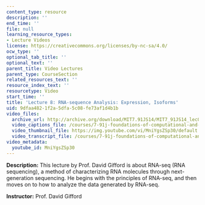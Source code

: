 ```yaml
---
content_type: resource
description: ''
end_time: ''
file: null
learning_resource_types:
- Lecture Videos
license: https://creativecommons.org/licenses/by-nc-sa/4.0/
ocw_type: ''
optional_tab_title: ''
optional_text: ''
parent_title: Video Lectures
parent_type: CourseSection
related_resources_text: ''
resource_index_text: ''
resourcetype: Video
start_time: ''
title: 'Lecture 8: RNA-sequence Analysis: Expression, Isoforms'
uid: 9dfaa482-1f2a-5dfa-5c08-fe73af1d4b1b
video_files:
  archive_url: http://archive.org/download/MIT7.91JS14/MIT7_91JS14_lec08_300k.mp4
  video_captions_file: /courses/7-91j-foundations-of-computational-and-systems-biology-spring-2014/4c4cb76b36a65e57ac1d2cac6eede795_MniYgsZSp30.vtt
  video_thumbnail_file: https://img.youtube.com/vi/MniYgsZSp30/default.jpg
  video_transcript_file: /courses/7-91j-foundations-of-computational-and-systems-biology-spring-2014/47d8a2550c1745747f84c2c5680aed3c_MniYgsZSp30.pdf
video_metadata:
  youtube_id: MniYgsZSp30
---
```


**Description:** This lecture by Prof. David Gifford is about RNA-seq (RNA sequencing), a method of characterizing RNA molecules through next-generation sequencing. He begins with the principles of RNA-seq, and then moves on to how to analyze the data generated by RNA-seq.

**Instructor:** Prof. David Gifford


